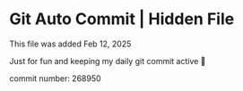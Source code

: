 # Git Auto Commit | Hidden File

This file was added Feb 12, 2025

Just for fun and keeping my daily git commit active 🤪

commit number: 268950

